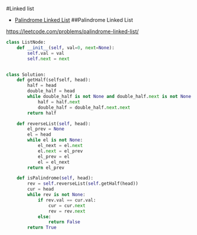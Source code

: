 #Linked list

+ [Palindrome Linked List](#palindrome-linked-list)
##Palindrome Linked List

https://leetcode.com/problems/palindrome-linked-list/

```python 
class ListNode:
    def __init__(self, val=0, next=None):
        self.val = val
        self.next = next


class Solution:
    def getHalf(selfself, head):
        half = head
        double_half = head
        while double_half is not None and double_half.next is not None:
            half = half.next
            double_half = double_half.next.next
        return half

    def reverseList(self, head):
        el_prev = None
        el = head
        while el is not None:
            el_next = el.next
            el.next = el_prev
            el_prev = el
            el = el_next
        return el_prev

    def isPalindrome(self, head):
        rev = self.reverseList(self.getHalf(head))
        cur = head
        while rev is not None:
            if rev.val == cur.val:
                cur = cur.next
                rev = rev.next
            else:
                return False
        return True

```
